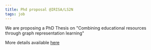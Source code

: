 ```yaml
---
title: Phd proposal @IRISA/LS2N
tags: job
---
```


We are proposing  a PhD Thesis on "Combining educational resources through graph representation learning"

<!--more-->

More  details available [here](http://people.irisa.fr/Zoltan.Miklos/2021_PhD_position_at_IRISA.pdf)
